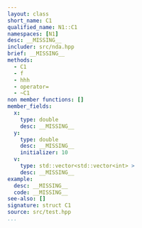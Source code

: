 ```yaml
---
layout: class
short_name: C1
qualified_name: N1::C1
namespaces: [N1]
desc: __MISSING__
includer: src/nda.hpp
brief: __MISSING__
methods:
  - C1
  - f
  - hhh
  - operator=
  - ~C1
non member functions: []
member_fields:
  x:
    type: double
    desc: __MISSING__
  y:
    type: double
    desc: __MISSING__
    initializer: 10
  v:
    type: std::vector<std::vector<int> >
    desc: __MISSING__
example:
  desc: __MISSING__
  code: __MISSING__
see-also: []
signature: struct C1
source: src/test.hpp
...
```

